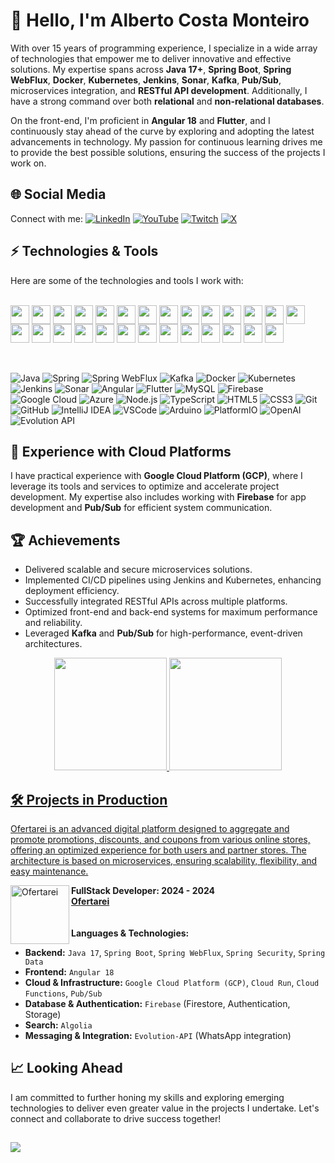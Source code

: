# 👋 Hello, I'm Alberto Costa Monteiro

With over 15 years of programming experience, I specialize in a wide array of technologies that empower me to deliver innovative and effective solutions. My expertise spans across **Java 17+**, **Spring Boot**, **Spring WebFlux**, **Docker**, **Kubernetes**, **Jenkins**, **Sonar**, **Kafka**, **Pub/Sub**, microservices integration, and **RESTful API development**. Additionally, I have a strong command over both **relational** and **non-relational databases**.

On the front-end, I'm proficient in **Angular 18** and **Flutter**, and I continuously stay ahead of the curve by exploring and adopting the latest advancements in technology. My passion for continuous learning drives me to provide the best possible solutions, ensuring the success of the projects I work on.

## 🌐 Social Media

Connect with me:
[![LinkedIn](https://img.shields.io/badge/-LinkedIn-blue?style=flat-square&logo=Linkedin&logoColor=white)](https://www.linkedin.com/in/alberto-costa-monteiro)
[![YouTube](https://img.shields.io/badge/-YouTube-red?style=flat-square&logo=YouTube&logoColor=white)](https://www.youtube.com/@Alberto-Monteiro)
[![Twitch](https://img.shields.io/badge/-Twitch-blueviolet?style=flat-square&logo=Twitch&logoColor=white)](https://www.twitch.tv/rocksbr)
[![X](https://img.shields.io/badge/-X-000000?style=flat-square&logo=x&logoColor=white)](https://x.com/albertodfk)

## ⚡ Technologies & Tools

Here are some of the technologies and tools I work with:

<br/>
<div>
    <img align="center" height="30" width="30" src="https://cdn.jsdelivr.net/gh/devicons/devicon@latest/icons/java/java-original.svg" />
    <img align="center" height="30" width="30" src="https://cdn.jsdelivr.net/gh/devicons/devicon@latest/icons/spring/spring-original.svg" />
    <img align="center" height="30" width="30" src="https://cdn.jsdelivr.net/gh/devicons/devicon@latest/icons/apachekafka/apachekafka-original.svg" />
    <img align="center" height="30" width="30" src="https://cdn.jsdelivr.net/gh/devicons/devicon@latest/icons/nodejs/nodejs-original-wordmark.svg" />
    <img align="center" height="30" width="30" src="https://cdn.jsdelivr.net/gh/devicons/devicon@latest/icons/angular/angular-original.svg" />
    <img align="center" height="30" width="30" src="https://cdn.jsdelivr.net/gh/devicons/devicon@latest/icons/typescript/typescript-original.svg" />
    <img align="center" height="30" width="30" src="https://cdn.jsdelivr.net/gh/devicons/devicon@latest/icons/javascript/javascript-original.svg" />
    <img align="center" height="30" width="30" src="https://cdn.jsdelivr.net/gh/devicons/devicon@latest/icons/rxjs/rxjs-original.svg" />
    <img align="center" height="30" width="30" src="https://cdn.jsdelivr.net/gh/devicons/devicon@latest/icons/bootstrap/bootstrap-original.svg" />
    <img align="center" height="30" width="30" src="https://cdn.jsdelivr.net/gh/devicons/devicon@latest/icons/tailwindcss/tailwindcss-original.svg" />
    <img align="center" height="30" width="30" src="https://cdn.jsdelivr.net/gh/devicons/devicon@latest/icons/flutter/flutter-original.svg" />
    <img align="center" height="30" width="30" src="https://cdn.jsdelivr.net/gh/devicons/devicon@latest/icons/postman/postman-original.svg" />
    <img align="center" height="30" width="30" src="https://cdn.jsdelivr.net/gh/devicons/devicon@latest/icons/docker/docker-original.svg" />
    <img align="center" height="30" width="30" src="https://cdn.jsdelivr.net/gh/devicons/devicon@latest/icons/kubernetes/kubernetes-original.svg" />
    <img align="center" height="30" width="30" src="https://cdn.jsdelivr.net/gh/devicons/devicon@latest/icons/jenkins/jenkins-original.svg" />
    <img align="center" height="30" width="30" src="https://cdn.jsdelivr.net/gh/devicons/devicon@latest/icons/sonarqube/sonarqube-original.svg" />
    <img align="center" height="30" width="30" src="https://cdn.jsdelivr.net/gh/devicons/devicon@latest/icons/postgresql/postgresql-original.svg" />
    <img align="center" height="30" width="30" src="https://cdn.jsdelivr.net/gh/devicons/devicon@latest/icons/mysql/mysql-original.svg" />
    <img align="center" height="30" width="30" src="https://cdn.jsdelivr.net/gh/devicons/devicon@latest/icons/mongodb/mongodb-original.svg" />
    <img align="center" height="30" width="30" src="https://cdn.jsdelivr.net/gh/devicons/devicon@latest/icons/firebase/firebase-original.svg" />
    <img align="center" height="30" width="30" src="https://cdn.jsdelivr.net/gh/devicons/devicon@latest/icons/algolia/algolia-original.svg" />
    <img align="center" height="30" width="30" src="https://cdn.jsdelivr.net/gh/devicons/devicon@latest/icons/googlecloud/googlecloud-original.svg" />
    <img align="center" height="30" width="30" src="https://cdn.jsdelivr.net/gh/devicons/devicon@latest/icons/azure/azure-original.svg" />
    <img align="center" height="30" width="30" src="https://cdn.jsdelivr.net/gh/devicons/devicon@latest/icons/amazonwebservices/amazonwebservices-original-wordmark.svg" />
    <img align="center" height="30" width="30" src="https://cdn.jsdelivr.net/gh/devicons/devicon@latest/icons/intellij/intellij-original.svg" />
    <img align="center" height="30" width="30" src="https://cdn.jsdelivr.net/gh/devicons/devicon@latest/icons/vscode/vscode-original.svg" />
    <img align="center" height="30" width="30" src="https://cdn.jsdelivr.net/gh/devicons/devicon@latest/icons/arduino/arduino-original.svg" />
</div>
<br/>
<br/>

![Java](https://img.shields.io/badge/Java-007396?style=flat-square&logo=openjdk&logoColor=white)
![Spring](https://img.shields.io/badge/-Spring-6DB33F?style=flat-square&logo=spring&logoColor=white)
![Spring WebFlux](https://img.shields.io/badge/-Spring%20WebFlux-6DB33F?style=flat-square&logo=spring&logoColor=white)
![Kafka](https://img.shields.io/badge/-Kafka-231F20?style=flat-square&logo=apache-kafka&logoColor=white)
![Docker](https://img.shields.io/badge/-Docker-2496ED?style=flat-square&logo=docker&logoColor=white)
![Kubernetes](https://img.shields.io/badge/-Kubernetes-326CE5?style=flat-square&logo=kubernetes&logoColor=white)
![Jenkins](https://img.shields.io/badge/-Jenkins-D24939?style=flat-square&logo=jenkins&logoColor=white)
![Sonar](https://img.shields.io/badge/-SonarQube-4E9BCD?style=flat-square&logo=sonarqube&logoColor=white)
![Angular](https://img.shields.io/badge/-Angular-DD0031?style=flat-square&logo=angular)
![Flutter](https://img.shields.io/badge/-Flutter-02569B?style=flat-square&logo=flutter&logoColor=white)
![MySQL](https://img.shields.io/badge/-MySQL-4479A1?style=flat-square&logo=mysql&logoColor=white)
![Firebase](https://img.shields.io/badge/Firebase-FFCA28?style=flat-square&logo=firebase&logoColor=white)
![Google Cloud](https://img.shields.io/badge/Google%20Cloud-4285F4?style=flat-square&logo=google-cloud&logoColor=white)
![Azure](https://img.shields.io/badge/Microsoft%20Azure-0089D6?style=flat-square&logo=microsoft-azure&logoColor=white)
![Node.js](https://img.shields.io/badge/-Node.js-339933?style=flat-square&logo=Node.js&logoColor=white)
![TypeScript](https://img.shields.io/badge/TypeScript-007ACC?style=flat-square&logo=typescript&logoColor=white)
![HTML5](https://img.shields.io/badge/-HTML5-E34F26?style=flat-square&logo=html5&logoColor=white)
![CSS3](https://img.shields.io/badge/-CSS3-1572B6?style=flat-square&logo=css3)
![Git](https://img.shields.io/badge/-Git-F05032?style=flat-square&logo=git&logoColor=white)
![GitHub](https://img.shields.io/badge/-GitHub-181717?style=flat-square&logo=github)
![IntelliJ IDEA](https://img.shields.io/badge/-IntelliJ%20IDEA-000000?style=flat-square&logo=intellij-idea&logoColor=white)
![VSCode](https://img.shields.io/badge/VS%20Code-007ACC?style=flat-square&logo=visual-studio-code&logoColor=white)
![Arduino](https://img.shields.io/badge/-Arduino-008184?style=flat-square&logo=Arduino)
![PlatformIO](https://img.shields.io/badge/PlatformIO-FF7F00?style=flat-square&logo=platformio&logoColor=white)
![OpenAI](https://img.shields.io/badge/-OpenAI-412991?style=flat-square&logo=openai&logoColor=white)
![Evolution API](https://img.shields.io/badge/Evolution%20API-25D366?style=flat-square&logo=api&logoColor=white)

## 🚀 Experience with Cloud Platforms

I have practical experience with **Google Cloud Platform (GCP)**, where I leverage its tools and services to optimize and accelerate project development. My expertise also includes working with **Firebase** for app development and **Pub/Sub** for efficient system communication.

## 🏆 Achievements

- Delivered scalable and secure microservices solutions.
- Implemented CI/CD pipelines using Jenkins and Kubernetes, enhancing deployment efficiency.
- Successfully integrated RESTful APIs across multiple platforms.
- Optimized front-end and back-end systems for maximum performance and reliability.
- Leveraged **Kafka** and **Pub/Sub** for high-performance, event-driven architectures.

<div align="center">
  <a href="https://github.com/Alberto-Monteiro">
  <img height="180em" src="https://github-readme-stats.vercel.app/api?username=Alberto-Monteiro&show_icons=true&theme=midnight-purple&include_all_commits=true&count_private=true"/>
  <img height="180em" src="https://github-readme-stats.vercel.app/api/top-langs/?username=Alberto-Monteiro&layout=compact&langs_count=7&theme=midnight-purple"/>
</div>

## 🛠️ Projects in Production

Ofertarei is an advanced digital platform designed to aggregate and promote promotions, discounts, and coupons from various online stores, offering an optimized experience for both users and partner stores. The architecture is based on microservices, ensuring scalability, flexibility, and easy maintenance.

[<img align="left" height="94px" width="94px" src="https://ofertarei.com.br/assets/img/ofertarei_logo.png" alt="Ofertarei"/>](https://ofertarei.com.br)

**FullStack Developer:  2024 - 2024** \
[**Ofertarei**](https://ofertarei.com.br/) \
\
\
**Languages & Technologies:**
- **Backend:** `Java 17`, `Spring Boot`, `Spring WebFlux`, `Spring Security`, `Spring Data`
- **Frontend:** `Angular 18`
- **Cloud & Infrastructure:** `Google Cloud Platform (GCP)`, `Cloud Run`, `Cloud Functions`, `Pub/Sub`
- **Database & Authentication:** `Firebase` (Firestore, Authentication, Storage)
- **Search:** `Algolia`
- **Messaging & Integration:** `Evolution-API` (WhatsApp integration)

## 📈 Looking Ahead

I am committed to further honing my skills and exploring emerging technologies to deliver even greater value in the projects I undertake. Let's connect and collaborate to drive success together!

##

<img src="https://komarev.com/ghpvc/?username=Alberto-Monteiro&color=green"/>   


